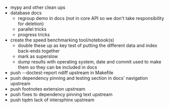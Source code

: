 - mypy and other clean ups
- database docs
    - regroup demo in docs (not in core API so we don't take responsibility for deletion)
    - parallel tricks
    - progress tricks
- create the speed benchmarking tool/notebook(s)
    - double these up as key test of putting the different data and index back-ends together
    - mark as superslow
    - dump results with operating system, date and commit used to make them so they can be included in docs
- push --doctest-report ndiff upstream in Makefile
- push dependency pinning and testing section in docs' navigation upstream
- push footnotes extension upstream
- push fixes to dependency pinning text upstream
- push tqdm lack of intersphinx upstream
